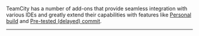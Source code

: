 [//]: # (title: Installing Tools)
[//]: # (auxiliary-id: Installing Tools)

TeamCity has a number of add\-ons that provide seamless integration with various IDEs and greatly extend their capabilities with features like [Personal build](personal-build.md) and [Pre-tested (delayed) commit](pre-tested-delayed-commit.md).

<toc/>

__ __
